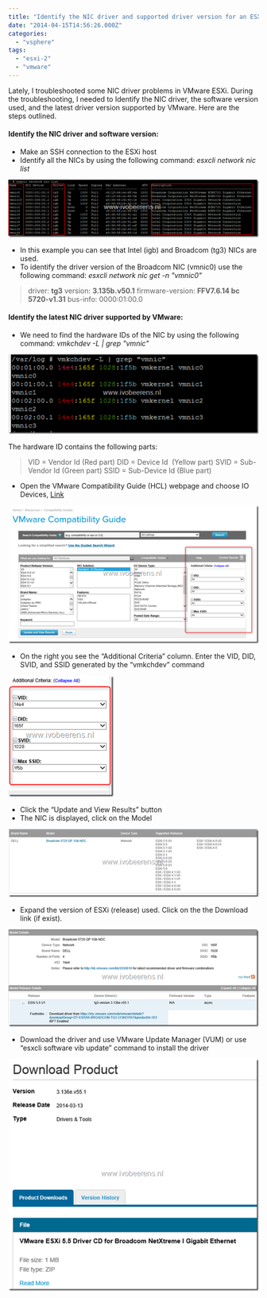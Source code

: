 ```yaml
---
title: "Identify the NIC driver and supported driver version for an ESXi server"
date: "2014-04-15T14:56:26.000Z"
categories: 
  - "vsphere"
tags: 
  - "esxi-2"
  - "vmware"
---
```


Lately, I troubleshooted some NIC driver problems in VMware ESXi. During the troubleshooting, I needed to Identify the NIC driver, the software version used, and the latest driver version supported by VMware. Here are the steps outlined.

#### Identify the NIC driver and software version:

- Make an SSH connection to the ESXi host
- Identify all the NICs by using the following command: _esxcli network nic list_

[![image](images/image1_thumb.png "image")](https://www.ivobeerens.nl/wp-content/uploads/2014/04/image11.png)

- In this example you can see that Intel (igb) and Broadcom (tg3) NICs are used.
- To identify the driver version of the Broadcom NIC (vmnic0) use the following command: _esxcli network nic get -n "vmnic0"_

> driver: **tg3** version: **3.135b.v50.1** firmware-version: **FFV7.6.14 bc 5720-v1.31** bus-info: 0000:01:00.0

#### Identify the latest NIC driver supported by VMware:

- We need to find the hardware IDs of the NIC by using the following command: _vmkchdev -L | grep "vmnic"_

[![image](images/image3_thumb.png "image")](https://www.ivobeerens.nl/wp-content/uploads/2014/04/image31.png)

The hardware ID contains the following parts:

> VID = Vendor Id (Red part) DID = Device Id  (Yellow part) SVID = Sub-Vendor Id (Green part) SSID = Sub-Device Id (Blue part)

- Open the VMware Compatibility Guide (HCL) webpage and choose IO Devices, [Link](http://www.vmware.com/resources/compatibility/search.php?deviceCategory=io)

[![image](images/image10_thumb.png "image")](https://www.ivobeerens.nl/wp-content/uploads/2014/04/image10.png)

- On the right you see the “Additional Criteria” column. Enter the VID, DID, SVID, and SSID generated by the “vmkchdev” command

[![image](images/image14_thumb.png "image")](https://www.ivobeerens.nl/wp-content/uploads/2014/04/image14.png)

- Click the “Update and View Results” button
- The NIC is displayed, click on the Model

[![image](images/image17_thumb.png "image")](https://www.ivobeerens.nl/wp-content/uploads/2014/04/image17.png)

- Expand the version of ESXi (release) used. Click on the the Download link (if exist).

[![image](images/image21_thumb.png "image")](https://www.ivobeerens.nl/wp-content/uploads/2014/04/image21.png)

- Download the driver and use VMware Update Manager (VUM) or use “esxcli software vib update” command to install the driver

[![image](images/image26_thumb.png "image")](https://www.ivobeerens.nl/wp-content/uploads/2014/04/image26.png)
